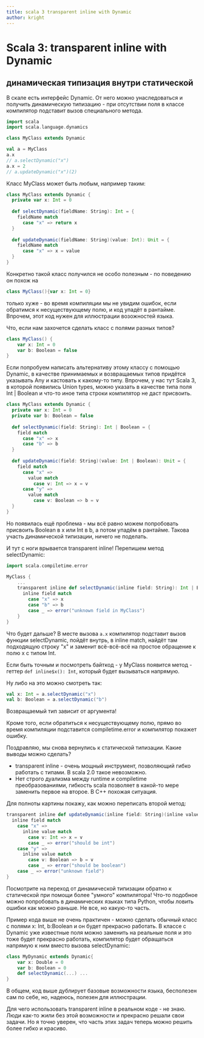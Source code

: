 ```yaml
---
title: scala 3 transparent inline with Dynamic
author: kright
---
```

# Scala 3: transparent inline with Dynamic

## динамическая типизация внутри статической

В скале есть интерфейс Dynamic. От него можно унаследоваться и получить динамическую типизацию - при отсутствии поля в классе компилятор подставит вызов специального метода.

```Scala
import scala
import scala.language.dynamics

class MyClass extends Dynamic

val a = MyClass
a.x
// a.selectDynamic("x")
a.x = 2
// a.updateDynamic("x")(2)
```

Класс MyClass может быть любым, например таким:

```Scala
class MyClass extends Dynamic {
  private var x: Int = 0
	
  def selectDynamic(fieldName: String): Int = {
	fieldName match 
	  case "x" => return x 
  }
	
  def updateDynamic(fieldName: String)(value: Int): Unit = {
	fieldName match 
	  case "x" => x = value
  }
}
```

Конкретно такой класс получился не особо полезным - по поведению он похож на 

```Scala
class MyClass(){var x: Int = 0}
```

только хуже - во время компиляции мы не увидим ошибок, если обратимся к несуществующему полю, и код упадёт в рантайме. Впрочем, этот код нужен для иллюстрации возожностей языка.

Что, если нам захочется сделать класс с полями разных типов?

```Scala
class MyClass() {
    var x: Int = 0 
	var b: Boolean = false
}
```

Если попробуем написать альтернативу этому классу с помощью Dynamic, в качестве принимаемых и возвращаемых типов придётся указывать Any и кастовать к какому-то типу.
Впрочем, у нас тут Scala 3, в которой появились Union types, можно указать в качестве типа поля Int | Boolean и что-то иное типа строки компилятор не даст присвоить.

```Scala
class MyClass extends Dynamic {  
  private var x: Int = 0  
  private var b: Boolean = false  
  
  def selectDynamic(field: String): Int | Boolean = {  
    field match  
      case "x" => x  
      case "b" => b  
  }  
  
  def updateDynamic(field: String)(value: Int | Boolean): Unit = {  
    field match  
      case "x" =>  
        value match  
          case v: Int => x = v  
      case "y" =>  
        value match  
          case v: Boolean => b = v  
  }  
}
```

Но появилась ещё проблема - мы всё равно можем попробовать присвоить Boolean в x или Int в b, а потом упадём в рантайме. Такова участь динамической типизации, ничего не поделать.

И тут c ноги врывается transparent inline! Перепишем метод selectDynamic:

```Scala
import scala.compiletime.error

MyClass { 
    ...
	transparent inline def selectDynamic(inline field: String): Int | Boolean = {  
	  inline field match  
		case "x" => x
		case "b" => b
		case _ => error("unknown field in MyClass")
	}
}
```

Что будет дальше? В месте вызова ```a.x``` компилятор подставит вызов функции selectDynamic, пойдёт внутрь, в inline match, найдёт там подходящую строку "x" и заменит всё-всё-всё на простое обращение к полю x с типом Int.

Если быть точным и посмотреть байткод - у MyClass появится метод - геттер ```def inline$x(): Int```, который будет вызываться напрямую.

Ну либо на это можно смотреть так:

```Scala
val x: Int = a.selectDynamic("x")
val b: Boolean = a.selectDynamic("b")
```

Возвращаемый тип зависит от аргумента!

Кроме того, если обратиться к несуществующему полю, прямо во время компиляции подставится compiletime.error и компилятор покажет ошибку.

Поздравляю, мы снова вернулись к статической типизации. Какие выводы можно сделать?

* transparent inline - очень мощный инструмент, позволяющий гибко работать с типами. В scala 2.0 такое невозможно.
* Нет строго дуализма между runtime и compiletime преобразованиями, гибкость scala позволяет в какой-то мере заменить первое на второе. В С++ похожая ситуация.

Для полноты картины покажу, как можно переписать второй метод:

```Scala
transparent inline def updateDynamic(inline field: String)(inline value: Int | Boolean): Unit = { 
  inline field match  
    case "x" =>  
      inline value match  
        case v: Int => x = v  
        case _ => error("should be int")  
    case "y" =>  
      inline value match  
        case v: Boolean => b = v  
        case _ => error("should be boolean")  
    case _ => error("unknown field")  
}
```

Посмотрите на переход от динамической типизации обратно к статической при помощи более "умного" компилятора! Что-то подобное можно попробовать в динамических языках типа Python, чтобы ловить ошибки как можно раньше. Не все, но какую-то часть.

Пример кода выше не очень практичен - можно сделать обычный класс с полями x: Int, b:Boolean и он будет прекрасно работать. В классе c Dynamic уже известные поля можно заменить на реальные поля и это тоже будет прекрасно работать, компилятор будет обращаться напрямую к ним вместо вызова selectDynamic:

```Scala
class MyDynamic extends Dynamic{
    var x: Double = 0
	var b: Boolean = 0
	def selectDynamic(...) ...
}
```

В общем, код выше дублирует базовые возможности языка, бесполезен сам по себе, но, надеюсь, полезен для иллюстрации.

Для чего использовать transparent inline в реальном коде - не знаю. Люди как-то жили без этой возможности и прекрасно решали свои задачи. Но я точно уверен, что часть этих задач теперь можно решить более гибко и красиво.